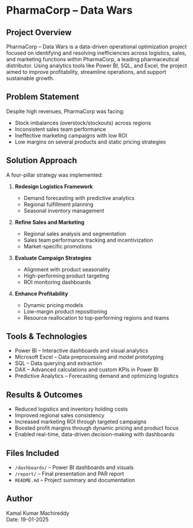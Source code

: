 # PharmaCorp – Data Wars

## Project Overview

PharmaCorp – Data Wars is a data-driven operational optimization project focused on identifying and resolving inefficiencies across logistics, sales, and marketing functions within PharmaCorp, a leading pharmaceutical distributor. Using analytics tools like Power BI, SQL, and Excel, the project aimed to improve profitability, streamline operations, and support sustainable growth.

## Problem Statement

Despite high revenues, PharmaCorp was facing:
- Stock imbalances (overstock/stockouts) across regions
- Inconsistent sales team performance
- Ineffective marketing campaigns with low ROI
- Low margins on several products and static pricing strategies

## Solution Approach

A four-pillar strategy was implemented:

1. **Redesign Logistics Framework**  
   - Demand forecasting with predictive analytics  
   - Regional fulfillment planning  
   - Seasonal inventory management

2. **Refine Sales and Marketing**  
   - Regional sales analysis and segmentation  
   - Sales team performance tracking and incentivization  
   - Market-specific promotions

3. **Evaluate Campaign Strategies**  
   - Alignment with product seasonality  
   - High-performing product targeting  
   - ROI monitoring dashboards

4. **Enhance Profitability**  
   - Dynamic pricing models  
   - Low-margin product repositioning  
   - Resource reallocation to top-performing regions and teams

## Tools & Technologies

- Power BI – Interactive dashboards and visual analytics  
- Microsoft Excel – Data preprocessing and model prototyping  
- SQL – Data querying and extraction  
- DAX – Advanced calculations and custom KPIs in Power BI  
- Predictive Analytics – Forecasting demand and optimizing logistics

## Results & Outcomes

- Reduced logistics and inventory holding costs  
- Improved regional sales consistency  
- Increased marketing ROI through targeted campaigns  
- Boosted profit margins through dynamic pricing and product focus  
- Enabled real-time, data-driven decision-making with dashboards

## Files Included

- `/dashboards/` – Power BI dashboards and visuals  
- `/report/` – Final presentation and PAR report  
- `README.md` – Project summary and documentation

## Author

Kamal Kumar Machireddy  
Date: 19-01-2025
